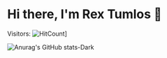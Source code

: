 # Hi there, I'm Rex Tumlos 👋

Visitors: ![HitCount](https://hits.dwyl.com/rextumlos/rextumlos.svg?style=flat-square)]

![Anurag's GitHub stats-Dark](https://github-readme-stats.vercel.app/api?username=rextumlos&show_icons=true&theme=dark#gh-dark-mode-only)
